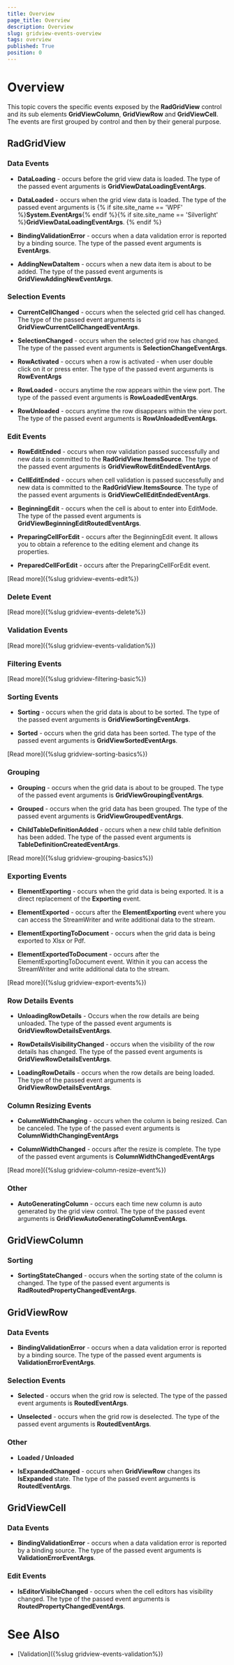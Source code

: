```yaml
---
title: Overview
page_title: Overview
description: Overview
slug: gridview-events-overview
tags: overview
published: True
position: 0
---
```


# Overview


This topic covers the specific events exposed by the __RadGridView__ control and its sub elements __GridViewColumn__, __GridViewRow__ and __GridViewCell__. The events are first grouped by control and then by their general purpose.

## RadGridView


### Data Events
            

* __DataLoading__ - occurs before the grid view data is loaded. The type of the passed event arguments is __GridViewDataLoadingEventArgs__.
              

* __DataLoaded__ - occurs when the grid view data is loaded. The type of the passed event arguments is
{% if site.site_name == 'WPF' %}__System.EventArgs__{% endif %}{% if site.site_name == 'Silverlight' %}__GridViewDataLoadingEventArgs__.
{% endif %}

* __BindingValidationError__ - occurs when a data validation error is reported by a binding source. The type of the passed event arguments is __EventArgs__.
              

* __AddingNewDataItem__ - occurs when a new data item is about to be added. The type of the passed event arguments is __GridViewAddingNewEventArgs__.
              

### Selection Events
            

* __CurrentCellChanged__ - occurs when the selected grid cell has changed. The type of the passed event arguments is __GridViewCurrentCellChangedEventArgs__.
              

* __SelectionChanged__ - occurs when the selected grid row has changed. The type of the passed event arguments is __SelectionChangeEventArgs__.
              

* __RowActivated__ - occurs when a row is activated - when user double click on it or press enter. The type of the passed event arguments is __RowEventArgs__      


* __RowLoaded__ - occurs anytime the row appears within the view port. The type of the passed event arguments is __RowLoadedEventArgs__.
                

* __RowUnloaded__ - occurs anytime the row disappears within the view port. The type of the passed event arguments is __RowUnloadedEventArgs__.
                

### Edit Events 


* __RowEditEnded__ - occurs when row validation passed successfully and new data is committed to the __RadGridView__.__ItemsSource__. The type of the passed event arguments is __GridViewRowEditEndedEventArgs__.
            

* __CellEditEnded__ - occurs when cell validation is passed successfully and new data is committed to the __RadGridView__.__ItemsSource__. The type of the passed event arguments is __GridViewCellEditEndedEventArgs__.
            

* __BeginningEdit__ - occurs when the cell is about to enter into EditMode. The type of the passed event arguments is __GridViewBeginningEditRoutedEventArgs__.
            

* __PreparingCellForEdit__ - occurs after the BeginningEdit event. It allows you to obtain a reference to the editing element and change its properties.
            

* __PreparedCellForEdit__ - occurs after the PreparingCellForEdit event.

[Read more]({%slug gridview-events-edit%})            

### Delete Event 
[Read more]({%slug gridview-events-delete%})
          

### Validation Events 
[Read more]({%slug gridview-events-validation%})
        

### Filtering Events 
[Read more]({%slug gridview-filtering-basic%})
        

### Sorting Events 

        

* __Sorting__ - occurs when the grid data is about to be sorted. The type of the passed event arguments is __GridViewSortingEventArgs__.
          

* __Sorted__ - occurs when the grid data has been sorted. The type of the passed event arguments is __GridViewSortedEventArgs__.

[Read more]({%slug gridview-sorting-basics%})


### Grouping 
           

* __Grouping__ - occurs when the grid data is about to be grouped. The type of the passed event arguments is __GridViewGroupingEventArgs__.

* __Grouped__ - occurs when the grid data has been grouped. The type of the passed event arguments is __GridViewGroupedEventArgs__.

* __ChildTableDefinitionAdded__ - occurs when a new child table definition has been added. The type of the passed event arguments is __TableDefinitionCreatedEventArgs__.

[Read more]({%slug gridview-grouping-basics%})

### Exporting Events 
          
* __ElementExporting__ - occurs when the grid data is being exported. It is a direct replacement of the __Exporting__ event.
          

* __ElementExported__ - occurs after the __ElementExporting__ event where you can access the StreamWriter and write additional data to the stream.

* __ElementExportingToDocument__ - occurs when the grid data is being exported to Xlsx or Pdf.

* __ElementExportedToDocument__ - occurs after the ElementExportingToDocument event. Within it you can access the StreamWriter and write additional data to the stream.

[Read more]({%slug gridview-export-events%})          

### Row Details Events
        

* __UnloadingRowDetails__ - Occurs when the row details are being unloaded. The type of the passed event arguments is __GridViewRowDetailsEventArgs__.
          

* __RowDetailsVisibilityChanged__ - occurs when the visibility of the row details has changed. The type of the passed event arguments is __GridViewRowDetailsEventArgs__.
          

* __LoadingRowDetails__ - occurs when the row details are being loaded. The type of the passed event arguments is __GridViewRowDetailsEventArgs__.
          

### Column Resizing Events
        

* __ColumnWidthChanging__ - occurs when the column is being resized. Can be canceled. The type of the passed event arguments is __ColumnWidthChangingEventArgs__

* __ColumnWidthChanged__ - occurs after the resize is complete. The type of the passed event arguments is __ColumnWidthChangedEventArgs__

[Read more]({%slug gridview-column-resize-event%})

### Other
      

* __AutoGeneratingColumn__ - occurs each time new column is auto generated by the grid view control. The type of the passed event arguments is __GridViewAutoGeneratingColumnEventArgs__.
        

## GridViewColumn


### Sorting
          

* __SortingStateChanged__ - occurs when the sorting state of the column is changed. The type of the passed event arguments is __RadRoutedPropertyChangedEventArgs<SortingState>__.
            

## GridViewRow


### Data Events
          

* __BindingValidationError__ - occurs when a data validation error is reported by a binding source. The type of the passed event arguments is __ValidationErrorEventArgs__.
            

### Selection Events
          

* __Selected__ - occurs when the grid row is selected. The type of the passed event arguments is __RoutedEventArgs__.
            

* __Unselected__ - occurs when the grid row is deselected. The type of the passed event arguments is __RoutedEventArgs__.
            

### Other
          

* __Loaded / Unloaded__

* __IsExpandedChanged__ - occurs when __GridViewRow__ changes its __IsExpanded__ state. The type of the passed event arguments is __RoutedEventArgs__.
            

## GridViewCell


### Data Events
          

* __BindingValidationError__ - occurs when a data validation error is reported by a binding source. The type of the passed event arguments is __ValidationErrorEventArgs__.
            

### Edit Events
        

* __IsEditorVisibleChanged__ - occurs when the cell editors has visibility changed. The type of the passed event arguments is __RoutedPropertyChangedEventArgs<bool>__.
          

# See Also

 * [Validation]({%slug gridview-events-validation%})